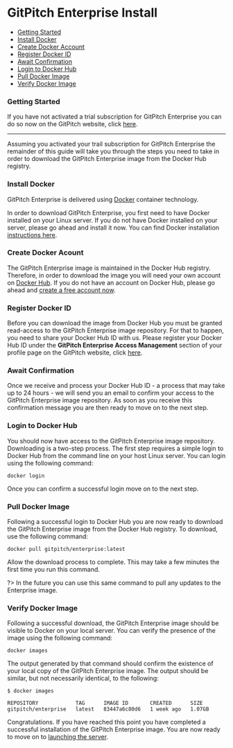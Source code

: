 # GitPitch Enterprise Install

- [Getting Started](#getting-started)
- [Install Docker](#install-docker)
- [Create Docker Account](#create-docker-acount)
- [Register Docker ID](#register-docker-id)
- [Await Confirmation](#await-confirmation)
- [Login to Docker Hub](#login-to-docker-hub)
- [Pull Docker Image](#pull-docker-image)
- [Verify Docker Image](#verify-docker-image)

### Getting Started

If you have not activated a trial subscription for GitPitch Enterprise
you can do so now on the GitPitch website, click [here](https://gitpitch.com/enterprise).


***

Assuming you activated your trail subscription for GitPitch Enterprise
the remainder of this guide will take you through the steps you need to
take in order to download the GitPitch Enterprise image from the Docker
Hub registry.

### Install Docker

GitPitch Enterprise is delivered using [Docker](https://docker.com) container technology.

In order to download GitPitch Enterprise, you first need to have Docker installed on your Linux server.  If you do not have Docker installed on your server, please go ahead and install it now.  You can find Docker installation [instructions here](https://docs.docker.com/install).

### Create Docker Acount

The GitPitch Enterprise image is maintained in the Docker Hub registry. Therefore, in order to download the image you will need your own account on [Docker Hub](https://hub.docker.com). If you do not have an account on Docker Hub, please go ahead and [create a free account now](https://hub.docker.com).

### Register Docker ID

Before you can download the image from Docker Hub you must be granted
read-access to the GitPitch Enterprise image repository. For that to
happen, you need to share your Docker Hub ID with us. Please
register your Docker Hub ID under the **GitPitch Enterprise Access Management**
section of your profile page on the GitPitch
website, click [here](https://gitpitch.com/login/enterprise).

### Await Confirmation

Once we receive and process your Docker Hub ID - a process that may
take up to 24 hours - we will send you an email to confirm your access
to the GitPitch Enterprise image repository.  As soon as you receive
this confirmation message you are then ready to move on to the next step.

### Login to Docker Hub

You should now have access to the GitPitch Enterprise image repository. Downloading is a two-step process.  The first step requires a simple login to Docker Hub from the command line on your host Linux server. You can login using the following command:

```
docker login
```

Once you can confirm a successful login move on to the next step.

### Pull Docker Image

Following a successful login to Docker Hub you are now ready to download the GitPitch Enterprise image from the Docker Hub registry.  To download, use the following command:

```
docker pull gitpitch/enterprise:latest
```

Allow the download process to complete.  This may take a few minutes the first time you run this command.

?> In the future you can use this same command to pull any updates to the Enterprise image.

### Verify Docker Image

Following a successful download, the GitPitch Enterprise image should be visible to Docker on your local server. You can verify the presence of the image using the following command:

```
docker images
```

The output generated by that command should confirm the existence of your local copy of the GitPitch Enterprise image. The output should be similar, but not necessarily identical, to the following:

```
$ docker images

REPOSITORY            TAG      IMAGE ID       CREATED      SIZE
gitpitch/enterprise   latest   83447a6c80d6   1 week ago   1.07GB
```

Congratulations. If you have reached this point you have completed a successful installation of the GitPitch Enterprise image. You are now ready to move on to [launching the server](/enterprise/launch).

